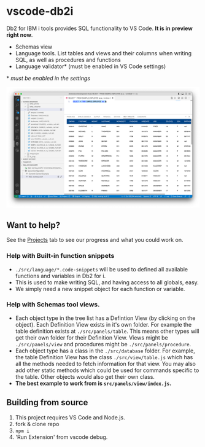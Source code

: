 # vscode-db2i

Db2 for IBM i tools provides SQL functionality to VS Code. **It is in preview right now**.

* Schemas view
* Language tools. List tables and views and their columns when writing SQL, as well as procedures and functions
* Language validator* (must be enabled in VS Code settings)

\* *must be enabled in the settings*

![](./media/main.png)

## Want to help?

See the [Projects](https://github.com/halcyon-tech/vscode-db2i/projects) tab to see our progress and what you could work on.

### Help with Built-in function snippets

* `./src/language/*.code-snippets` will be used to defined all available functions and variables in Db2 for i.
* This is used to make writing SQL, and having access to all globals, easy.
* We simply need a new snippet object for each function or variable.

### Help with Schemas tool views.

* Each object type in the tree list has a Defintion View (by clicking on the object). Each Definition View exists in it's own folder. For example the table definition exists at `./src/panels/table`. This means other types will get their own folder for their Definition View. Views might be `./src/panels/view` and procedures might be `./src/panels/procedure`.
* Each object type has a class in the `./src/database` folder. For example, the table Definition View has the class `./src/view/table.js` which has all the methods needed to fetch information for that view. You may also add other static methods which could be used for commands specific to the table. Other objects would also get their own class.
* **The best example to work from is `src/panels/view/index.js`.**

## Building from source

1. This project requires VS Code and Node.js.
2. fork & clone repo
3. `npm i`
4. 'Run Extension' from vscode debug.